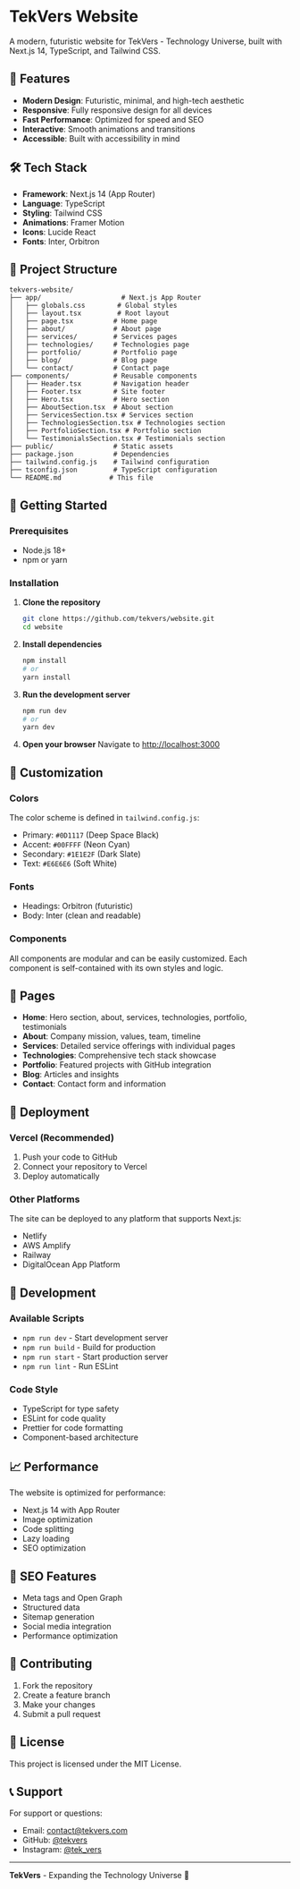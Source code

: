 # TekVers Website

A modern, futuristic website for TekVers - Technology Universe, built with Next.js 14, TypeScript, and Tailwind CSS.

## 🚀 Features

- **Modern Design**: Futuristic, minimal, and high-tech aesthetic
- **Responsive**: Fully responsive design for all devices
- **Fast Performance**: Optimized for speed and SEO
- **Interactive**: Smooth animations and transitions
- **Accessible**: Built with accessibility in mind

## 🛠️ Tech Stack

- **Framework**: Next.js 14 (App Router)
- **Language**: TypeScript
- **Styling**: Tailwind CSS
- **Animations**: Framer Motion
- **Icons**: Lucide React
- **Fonts**: Inter, Orbitron

## 📁 Project Structure

```
tekvers-website/
├── app/                    # Next.js App Router
│   ├── globals.css        # Global styles
│   ├── layout.tsx         # Root layout
│   ├── page.tsx          # Home page
│   ├── about/            # About page
│   ├── services/         # Services pages
│   ├── technologies/     # Technologies page
│   ├── portfolio/        # Portfolio page
│   ├── blog/             # Blog page
│   └── contact/          # Contact page
├── components/           # Reusable components
│   ├── Header.tsx        # Navigation header
│   ├── Footer.tsx        # Site footer
│   ├── Hero.tsx          # Hero section
│   ├── AboutSection.tsx  # About section
│   ├── ServicesSection.tsx # Services section
│   ├── TechnologiesSection.tsx # Technologies section
│   ├── PortfolioSection.tsx # Portfolio section
│   └── TestimonialsSection.tsx # Testimonials section
├── public/               # Static assets
├── package.json          # Dependencies
├── tailwind.config.js    # Tailwind configuration
├── tsconfig.json         # TypeScript configuration
└── README.md            # This file
```

## 🚀 Getting Started

### Prerequisites

- Node.js 18+ 
- npm or yarn

### Installation

1. **Clone the repository**
   ```bash
   git clone https://github.com/tekvers/website.git
   cd website
   ```

2. **Install dependencies**
   ```bash
   npm install
   # or
   yarn install
   ```

3. **Run the development server**
   ```bash
   npm run dev
   # or
   yarn dev
   ```

4. **Open your browser**
   Navigate to [http://localhost:3000](http://localhost:3000)

## 🎨 Customization

### Colors
The color scheme is defined in `tailwind.config.js`:
- Primary: `#0D1117` (Deep Space Black)
- Accent: `#00FFFF` (Neon Cyan)
- Secondary: `#1E1E2F` (Dark Slate)
- Text: `#E6E6E6` (Soft White)

### Fonts
- Headings: Orbitron (futuristic)
- Body: Inter (clean and readable)

### Components
All components are modular and can be easily customized. Each component is self-contained with its own styles and logic.

## 📱 Pages

- **Home**: Hero section, about, services, technologies, portfolio, testimonials
- **About**: Company mission, values, team, timeline
- **Services**: Detailed service offerings with individual pages
- **Technologies**: Comprehensive tech stack showcase
- **Portfolio**: Featured projects with GitHub integration
- **Blog**: Articles and insights
- **Contact**: Contact form and information

## 🚀 Deployment

### Vercel (Recommended)
1. Push your code to GitHub
2. Connect your repository to Vercel
3. Deploy automatically

### Other Platforms
The site can be deployed to any platform that supports Next.js:
- Netlify
- AWS Amplify
- Railway
- DigitalOcean App Platform

## 🔧 Development

### Available Scripts

- `npm run dev` - Start development server
- `npm run build` - Build for production
- `npm run start` - Start production server
- `npm run lint` - Run ESLint

### Code Style
- TypeScript for type safety
- ESLint for code quality
- Prettier for code formatting
- Component-based architecture

## 📈 Performance

The website is optimized for performance:
- Next.js 14 with App Router
- Image optimization
- Code splitting
- Lazy loading
- SEO optimization

## 🎯 SEO Features

- Meta tags and Open Graph
- Structured data
- Sitemap generation
- Social media integration
- Performance optimization

## 🤝 Contributing

1. Fork the repository
2. Create a feature branch
3. Make your changes
4. Submit a pull request

## 📄 License

This project is licensed under the MIT License.

## 📞 Support

For support or questions:
- Email: contact@tekvers.com
- GitHub: [@tekvers](https://github.com/tekvers)
- Instagram: [@tek_vers](https://instagram.com/tek_vers)

---

**TekVers** - Expanding the Technology Universe 🚀
